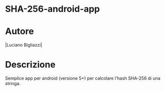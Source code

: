 # SHA-256-android-app

# Autore 
|Luciano Bigliazzi|

# Descrizione

Semplice app per android (versione 5+) per calcolare l'hash SHA-256 di una stringa. 
